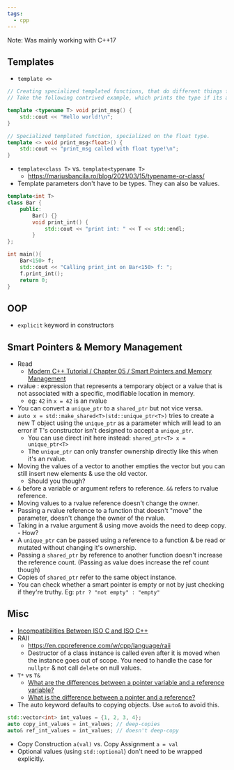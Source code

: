 ```yaml
---
tags:
  - cpp
---
```

Note: Was mainly working with C++17
## Templates
- `template <>` 
```c++
// Creating specialized templated functions, that do different things for different types.
// Take the following contrived example, which prints the type if its a float type, but just prints hello world for all other types.

template <typename T> void print_msg() {
	std::cout << "Hello world!\n";
}

// Specialized templated function, specialized on the float type.
template <> void print_msg<float>() {
	std::cout << "print_msg called with float type!\n";
}
```
- `template<class T>` vs. `template<typename T>`
	- https://mariusbancila.ro/blog/2021/03/15/typename-or-class/
- Template parameters don't have to be types. They can also be values.
```c++
template<int T>
class Bar {
	public:
		Bar() {}
		void print_int() {
			std::cout << "print int: " << T << std::endl;
		}
};

int main(){
	Bar<150> f;
	std::cout << "Calling print_int on Bar<150> f: ";
	f.print_int();
	return 0;
}
```

## OOP
- `explicit` keyword in constructors

## Smart Pointers & Memory Management
- Read
	- [Modern C++ Tutorial / Chapter 05 / Smart Pointers and Memory Management](https://github.com/changkun/modern-cpp-tutorial/blob/master/book/en-us/05-pointers.md)
- rvalue : expression that represents a temporary object or a value that is not associated with a specific, modifiable location in memory.
	- eg: `42` in  `x = 42` is an rvalue
- You can convert a `unique_ptr` to a `shared_ptr` but not vice versa.
- `auto x = std::make_shared<T>(std::unique_ptr<T>)` tries to create a new T object using the `unique_ptr` as a parameter which will lead to an error if T's constructor isn't designed to accept a `unique_ptr`. 
	- You can use direct init here instead: `shared_ptr<T> x = unique_ptr<T>`
	- The `unique_ptr` can only transfer ownership directly like this when it's an rvalue.
- Moving the values of a vector to another empties the vector but you can still insert new elements & use the old vector.
	- Should you though?
- `&` before a variable or argument refers to reference. `&&` refers to rvalue reference.
- Moving values to a rvalue reference doesn't change the owner.
- Passing a rvalue reference to a function that doesn't "move" the parameter, doesn't change the owner of the rvalue.
- Taking in a rvalue argument & using move avoids the need to deep copy.
		- How?
- A `unique_ptr` can be passed using a reference to a function & be read or mutated without changing it's ownership.
- Passing a `shared_ptr` by reference to another function doesn't increase the reference count. (Passing as value does increase the ref count though)
- Copies of `shared_ptr` refer to the same object instance.
- You can check whether a smart pointer is empty or not by just checking if they're truthy. Eg: `ptr ? "not empty" : "empty"`

## Misc
- [Incompatibilities Between ISO C and ISO C++](http://david.tribble.com/text/cdiffs.htm#C99-vs-CPP98)
- RAII
	- https://en.cppreference.com/w/cpp/language/raii
	- Destructor of a class instance is called even after it is moved when the instance goes out of scope. You need to handle the case for `nullptr` & not call `delete` on null values.
- `T*` vs `T&`
	- [What are the differences between a pointer variable and a reference variable?](https://stackoverflow.com/questions/57483/what-are-the-differences-between-a-pointer-variable-and-a-reference-variable)
	- [What is the difference between a pointer and a reference?](https://www.cs.odu.edu/~zeil/cs333/f13/Public/faq/faq-htmlsu18.html)
- The auto keyword defaults to copying objects. Use `auto&` to avoid this.
```c++
std::vector<int> int_values = {1, 2, 3, 4};
auto copy_int_values = int_values; // deep-copies
auto& ref_int_values = int_values; // doesn't deep-copy
```

- Copy Construction `a(val)` vs. Copy Assignment `a = val`
- Optional values (using `std::optional`) don't need to be wrapped explicitly.
